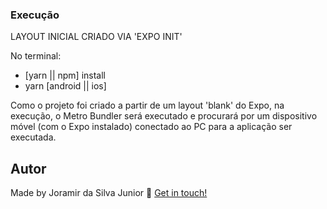 ### Execução

<p>LAYOUT INICIAL CRIADO VIA 'EXPO INIT'</p>

<p>No terminal:

   - [yarn || npm] install
   - yarn [android || ios]
</p>

<p>Como o projeto foi criado a partir de um layout 'blank' do Expo, 
    na execução, o Metro Bundler será executado e procurará 
    por um dispositivo móvel (com o Expo instalado) conectado ao PC para a aplicação ser executada.</p>

## Autor

Made by Joramir da Silva Junior :wave: [Get in touch!](https://www.linkedin.com/in/joramir-da-silva-j%C3%BAnior-458358162/)